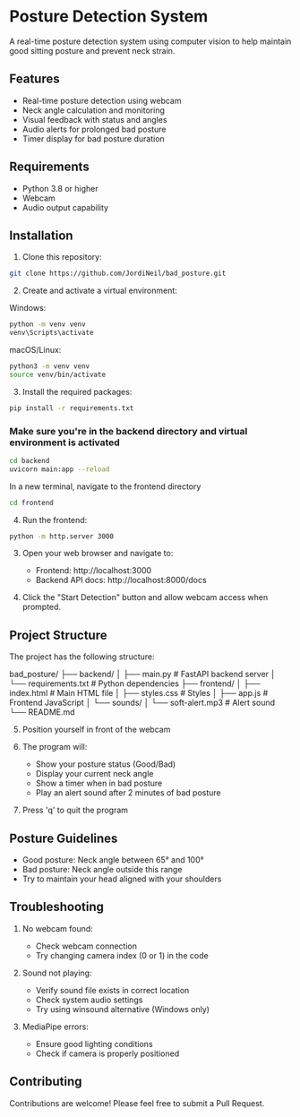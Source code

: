 # Posture Detection System

A real-time posture detection system using computer vision to help maintain good sitting posture and prevent neck strain.

## Features

- Real-time posture detection using webcam
- Neck angle calculation and monitoring
- Visual feedback with status and angles
- Audio alerts for prolonged bad posture
- Timer display for bad posture duration

## Requirements

- Python 3.8 or higher
- Webcam
- Audio output capability

## Installation

1. Clone this repository:

```bash
git clone https://github.com/JordiNeil/bad_posture.git
```

2. Create and activate a virtual environment:

Windows:
```bash
python -m venv venv
venv\Scripts\activate
```
macOS/Linux:
```bash
python3 -m venv venv
source venv/bin/activate
```

3. Install the required packages:

```bash
pip install -r requirements.txt
```

### Make sure you're in the backend directory and virtual environment is activated
```bash
cd backend
uvicorn main:app --reload
```
In a new terminal, navigate to the frontend directory
```bash
cd frontend
```

4. Run the frontend:
```bash
python -m http.server 3000
```

3. Open your web browser and navigate to:
   - Frontend: http://localhost:3000
   - Backend API docs: http://localhost:8000/docs

4. Click the "Start Detection" button and allow webcam access when prompted.

## Project Structure

The project has the following structure:

bad_posture/
├── backend/
│ ├── main.py # FastAPI backend server
│ └── requirements.txt # Python dependencies
├── frontend/
│ ├── index.html # Main HTML file
│ ├── styles.css # Styles
│ ├── app.js # Frontend JavaScript
│ └── sounds/
│ └── soft-alert.mp3 # Alert sound
└── README.md


5. Position yourself in front of the webcam
6. The program will:
   - Show your posture status (Good/Bad)
   - Display your current neck angle
   - Show a timer when in bad posture
   - Play an alert sound after 2 minutes of bad posture

7. Press 'q' to quit the program

## Posture Guidelines

- Good posture: Neck angle between 65° and 100°
- Bad posture: Neck angle outside this range
- Try to maintain your head aligned with your shoulders

## Troubleshooting

1. No webcam found:
   - Check webcam connection
   - Try changing camera index (0 or 1) in the code

2. Sound not playing:
   - Verify sound file exists in correct location
   - Check system audio settings
   - Try using winsound alternative (Windows only)

3. MediaPipe errors:
   - Ensure good lighting conditions
   - Check if camera is properly positioned

## Contributing

Contributions are welcome! Please feel free to submit a Pull Request.


